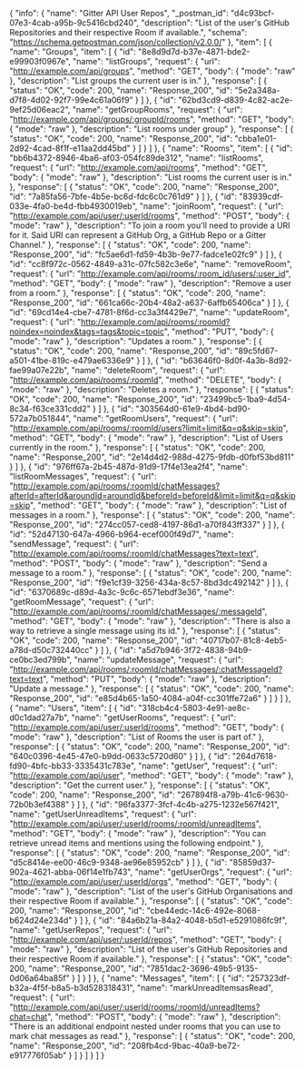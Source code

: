 {
  "info": {
    "name": "Gitter API User Repos",
    "_postman_id": "d4c93bcf-07e3-4cab-a95b-9c5416cbd240",
    "description": "List of the user's GitHub Repositories and their respective Room if available.",
    "schema": "https://schema.getpostman.com/json/collection/v2.0.0/"
  },
  "item": [
    {
      "name": "Groups",
      "item": [
        {
          "id": "8e8d9d7d-b37e-4871-bde2-e99903f0967e",
          "name": "listGroups",
          "request": {
            "url": "http://example.com/api/groups",
            "method": "GET",
            "body": {
              "mode": "raw"
            },
            "description": "List groups the current user is in."
          },
          "response": [
            {
              "status": "OK",
              "code": 200,
              "name": "Response_200",
              "id": "5e2a348a-d7f8-4d02-92f7-99e4c61a06f9"
            }
          ]
        },
        {
          "id": "62bd3cd9-d839-4c82-ac2e-9ef25d06eac2",
          "name": "getGroupRooms",
          "request": {
            "url": "http://example.com/api/groups/:groupId/rooms",
            "method": "GET",
            "body": {
              "mode": "raw"
            },
            "description": "List rooms under group"
          },
          "response": [
            {
              "status": "OK",
              "code": 200,
              "name": "Response_200",
              "id": "cbba1e01-2d92-4cad-8f1f-e11aa2dd45bd"
            }
          ]
        }
      ]
    },
    {
      "name": "Rooms",
      "item": [
        {
          "id": "bb6b4372-8946-4ba6-af03-054fc89de312",
          "name": "listRooms",
          "request": {
            "url": "http://example.com/api/rooms",
            "method": "GET",
            "body": {
              "mode": "raw"
            },
            "description": "List rooms the current user is in."
          },
          "response": [
            {
              "status": "OK",
              "code": 200,
              "name": "Response_200",
              "id": "7a85fa56-7bfe-4b5e-bc6d-fdc6c0c761d9"
            }
          ]
        },
        {
          "id": "83939cdf-033e-4fa0-be4d-fbb4930019eb",
          "name": "joinRoom",
          "request": {
            "url": "http://example.com/api/user/:userId/rooms",
            "method": "POST",
            "body": {
              "mode": "raw"
            },
            "description": "To join a room you'll need to provide a URI for it. Said URI can represent a GitHub Org, a GitHub Repo or a Gitter Channel."
          },
          "response": [
            {
              "status": "OK",
              "code": 200,
              "name": "Response_200",
              "id": "fc5ae6d1-fd59-4b3b-9e77-fadce1e02fc9"
            }
          ]
        },
        {
          "id": "cc8f972c-0562-4849-a31c-07fc582c3e6e",
          "name": "removeRoom",
          "request": {
            "url": "http://example.com/api/rooms/:room_id/users/:user_id",
            "method": "GET",
            "body": {
              "mode": "raw"
            },
            "description": "Remove a user from a room."
          },
          "response": [
            {
              "status": "OK",
              "code": 200,
              "name": "Response_200",
              "id": "661ca66c-20b4-48a2-a637-6affb65406ca"
            }
          ]
        },
        {
          "id": "69cd14e4-cbe7-4781-8f6d-cc3a3f4429e7",
          "name": "updateRoom",
          "request": {
            "url": "http://example.com/api/rooms/:roomId?noindex=noindex&tags=tags&topic=topic",
            "method": "PUT",
            "body": {
              "mode": "raw"
            },
            "description": "Updates a room."
          },
          "response": [
            {
              "status": "OK",
              "code": 200,
              "name": "Response_200",
              "id": "89c5fd67-a501-41be-819c-e479ae6336e9"
            }
          ]
        },
        {
          "id": "b63646f0-8d0f-4a3b-8d92-fae99a07e22b",
          "name": "deleteRoom",
          "request": {
            "url": "http://example.com/api/rooms/:roomId",
            "method": "DELETE",
            "body": {
              "mode": "raw"
            },
            "description": "Deletes a room."
          },
          "response": [
            {
              "status": "OK",
              "code": 200,
              "name": "Response_200",
              "id": "23499bc5-1ba9-4d54-8c34-f63ce331cdd2"
            }
          ]
        },
        {
          "id": "303564d0-61e9-4bd4-bd90-572a7b051844",
          "name": "getRoomUsers",
          "request": {
            "url": "http://example.com/api/rooms/:roomId/users?limit=limit&q=q&skip=skip",
            "method": "GET",
            "body": {
              "mode": "raw"
            },
            "description": "List of Users currently in the room."
          },
          "response": [
            {
              "status": "OK",
              "code": 200,
              "name": "Response_200",
              "id": "2e14d4d2-988d-4275-9fdb-d0fbf53bd811"
            }
          ]
        },
        {
          "id": "976ff67a-2b45-487d-91d9-17f4e13ea2f4",
          "name": "listRoomMessages",
          "request": {
            "url": "http://example.com/api/rooms/:roomId/chatMessages?afterId=afterId&aroundId=aroundId&beforeId=beforeId&limit=limit&q=q&skip=skip",
            "method": "GET",
            "body": {
              "mode": "raw"
            },
            "description": "List of messages in a room."
          },
          "response": [
            {
              "status": "OK",
              "code": 200,
              "name": "Response_200",
              "id": "274cc057-ced8-4197-86d1-a70f843ff337"
            }
          ]
        },
        {
          "id": "52d47130-647a-4966-b964-ecef000f49d7",
          "name": "sendMessage",
          "request": {
            "url": "http://example.com/api/rooms/:roomId/chatMessages?text=text",
            "method": "POST",
            "body": {
              "mode": "raw"
            },
            "description": "Send a message to a room."
          },
          "response": [
            {
              "status": "OK",
              "code": 200,
              "name": "Response_200",
              "id": "f9e1cf39-3256-434a-8c57-8bd3dc492142"
            }
          ]
        },
        {
          "id": "6370689c-d89d-4a3c-9c6c-6571ebdf3e36",
          "name": "getRoomMessage",
          "request": {
            "url": "http://example.com/api/rooms/:roomId/chatMessages/:messageId",
            "method": "GET",
            "body": {
              "mode": "raw"
            },
            "description": "There is also a way to retrieve a single message using its id."
          },
          "response": [
            {
              "status": "OK",
              "code": 200,
              "name": "Response_200",
              "id": "40717b07-81c8-4eb5-a78d-d50c732440cc"
            }
          ]
        },
        {
          "id": "a5d7b946-3f72-4838-94b9-ce0bc3ed799b",
          "name": "updateMessage",
          "request": {
            "url": "http://example.com/api/rooms/:roomId/chatMessages/:chatMessageId?text=text",
            "method": "PUT",
            "body": {
              "mode": "raw"
            },
            "description": "Update a message."
          },
          "response": [
            {
              "status": "OK",
              "code": 200,
              "name": "Response_200",
              "id": "e85d4b65-1a50-4084-a04f-cc301ffe72a6"
            }
          ]
        }
      ]
    },
    {
      "name": "Users",
      "item": [
        {
          "id": "318cb4c4-5803-4e91-ae8c-d0c1dad27a7b",
          "name": "getUserRooms",
          "request": {
            "url": "http://example.com/api/user/:userId/rooms",
            "method": "GET",
            "body": {
              "mode": "raw"
            },
            "description": "List of Rooms the user is part of."
          },
          "response": [
            {
              "status": "OK",
              "code": 200,
              "name": "Response_200",
              "id": "640c0396-4e45-47e0-b9dd-0633c5720d60"
            }
          ]
        },
        {
          "id": "264d7618-fd90-4bfc-bb33-3335431c783e",
          "name": "getUser",
          "request": {
            "url": "http://example.com/api/user",
            "method": "GET",
            "body": {
              "mode": "raw"
            },
            "description": "Get the current user."
          },
          "response": [
            {
              "status": "OK",
              "code": 200,
              "name": "Response_200",
              "id": "267894f8-a79b-41c6-9630-72b0b3ef4388"
            }
          ]
        },
        {
          "id": "96fa3377-3fcf-4c4b-a275-1232e567f421",
          "name": "getUserUnreadItems",
          "request": {
            "url": "http://example.com/api/user/:userId/rooms/:roomId/unreadItems",
            "method": "GET",
            "body": {
              "mode": "raw"
            },
            "description": "You can retrieve unread items and mentions using the following endpoint."
          },
          "response": [
            {
              "status": "OK",
              "code": 200,
              "name": "Response_200",
              "id": "d5c8414e-ee00-46c9-9348-ae96e85952cb"
            }
          ]
        },
        {
          "id": "85859d37-902a-4621-abba-06f14e1fb743",
          "name": "getUserOrgs",
          "request": {
            "url": "http://example.com/api/user/:userId/orgs",
            "method": "GET",
            "body": {
              "mode": "raw"
            },
            "description": "List of the user's GitHub Organisations and their respective Room if available."
          },
          "response": [
            {
              "status": "OK",
              "code": 200,
              "name": "Response_200",
              "id": "cbe44edc-14c6-492e-8068-b624d24e234d"
            }
          ]
        },
        {
          "id": "84a6b21a-84a2-4048-b5d1-e5291086fc9f",
          "name": "getUserRepos",
          "request": {
            "url": "http://example.com/api/user/:userId/repos",
            "method": "GET",
            "body": {
              "mode": "raw"
            },
            "description": "List of the user's GitHub Repositories and their respective Room if available."
          },
          "response": [
            {
              "status": "OK",
              "code": 200,
              "name": "Response_200",
              "id": "7851dac2-3696-49b5-9135-0d06a64ba85f"
            }
          ]
        }
      ]
    },
    {
      "name": "Messages",
      "item": [
        {
          "id": "257323df-b32a-4f5f-b8a5-b3d528318431",
          "name": "markUnreadItemsasRead",
          "request": {
            "url": "http://example.com/api/user/:userId/rooms/:roomId/unreadItems?chat=chat",
            "method": "POST",
            "body": {
              "mode": "raw"
            },
            "description": "There is an additional endpoint nested under rooms that you can use to mark chat messages as read."
          },
          "response": [
            {
              "status": "OK",
              "code": 200,
              "name": "Response_200",
              "id": "208fb4cd-9bac-40a9-be72-e917776f05ab"
            }
          ]
        }
      ]
    }
  ]
}